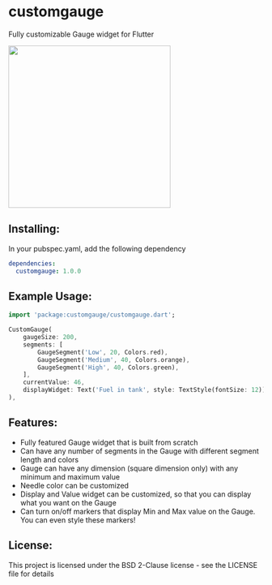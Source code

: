 # customgauge
Fully customizable Gauge widget for Flutter

<img src="https://github.com/jagan999/customgauge/raw/master/GaugeExample.jpg" height="320px" >

## Installing:
In your pubspec.yaml, add the following dependency
```yaml
dependencies:
  customgauge: 1.0.0
```

## Example Usage:
```dart
import 'package:customgauge/customgauge.dart';

CustomGauge(
    gaugeSize: 200,
    segments: [
        GaugeSegment('Low', 20, Colors.red),
        GaugeSegment('Medium', 40, Colors.orange),
        GaugeSegment('High', 40, Colors.green),
    ],
    currentValue: 46,
    displayWidget: Text('Fuel in tank', style: TextStyle(fontSize: 12)),
),

```
## Features:
* Fully featured Gauge widget that is built from scratch
* Can have any number of segments in the Gauge with different segment length and colors
* Gauge can have any dimension (square dimension only) with any minimum and maximum value
* Needle color can be customized
* Display and Value widget can be customized, so that you can display what you want on the Gauge
* Can turn on/off markers that display Min and Max value on the Gauge. You can even style these markers!

## License:
This project is licensed under the BSD 2-Clause license - see the LICENSE file for details